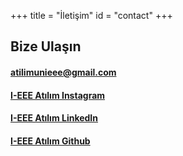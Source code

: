 +++
title = "İletişim"
id = "contact"
+++
 ## Bize Ulaşın
 #### [atilimunieee@gmail.com](mailto:atilimunieee@gmail.com)

 #### [I-EEE Atılım Instagram](https://www.instagram.com/ieeeatilim/)

 #### [I-EEE Atılım LinkedIn](https://www.linkedin.com/company/ieee-at%C4%B1l%C4%B1m-%C3%BCniversitesi/)

 #### [I-EEE Atılım Github](https://github.com/ieee-atilim)